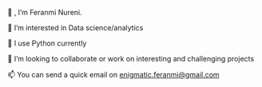 
👋 , I’m Feranmi Nureni.

👀 I’m interested in Data science/analytics

🌱 I use Python currently

💞️ I’m looking to collaborate or work on interesting and challenging projects

📫 You can send a quick email on enigmatic.feranmi@gmail.com


